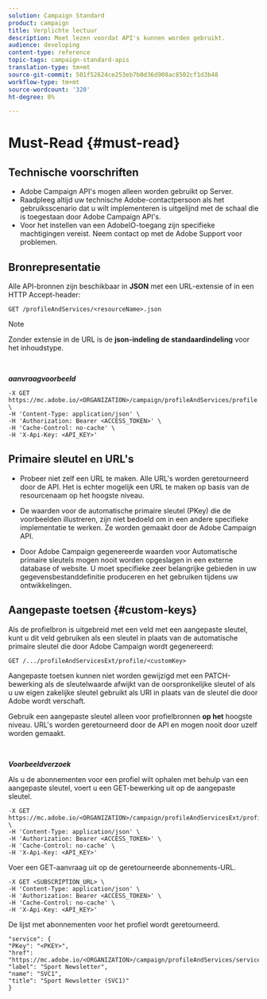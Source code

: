```yaml
---
solution: Campaign Standard
product: campaign
title: Verplichte lectuur
description: Moet lezen voordat API's kunnen worden gebruikt.
audience: developing
content-type: reference
topic-tags: campaign-standard-apis
translation-type: tm+mt
source-git-commit: 501f52624ce253eb7b0d36d908ac8502cf1d3b48
workflow-type: tm+mt
source-wordcount: '320'
ht-degree: 0%

---
```



# Must-Read {#must-read}

## Technische voorschriften

* Adobe Campaign API&#39;s mogen alleen worden gebruikt op Server.
* Raadpleeg altijd uw technische Adobe-contactpersoon als het gebruiksscenario dat u wilt implementeren is uitgelijnd met de schaal die is toegestaan door Adobe Campaign API&#39;s.
* Voor het instellen van een AdobeIO-toegang zijn specifieke machtigingen vereist. Neem contact op met de Adobe Support voor problemen.

## Bronrepresentatie

Alle API-bronnen zijn beschikbaar in **JSON** met een URL-extensie of in een HTTP Accept-header:

`GET /profileAndServices/<resourceName>.json`

>[!NOTE]
>
>Zonder extensie in de URL is de **json-indeling de standaardindeling** voor het inhoudstype.

<br/>

***aanvraagvoorbeeld***

```
-X GET https://mc.adobe.io/<ORGANIZATION>/campaign/profileAndServices/profile.json \
-H 'Content-Type: application/json' \
-H 'Authorization: Bearer <ACCESS_TOKEN>' \
-H 'Cache-Control: no-cache' \
-H 'X-Api-Key: <API_KEY>'
```

## Primaire sleutel en URL&#39;s

* Probeer niet zelf een URL te maken. Alle URL&#39;s worden geretourneerd door de API. Het is echter mogelijk een URL te maken op basis van de resourcenaam op het hoogste niveau.

* De waarden voor de automatische primaire sleutel (PKey) die de voorbeelden illustreren, zijn niet bedoeld om in een andere specifieke implementatie te werken. Ze worden gemaakt door de Adobe Campaign API.

* Door Adobe Campaign gegenereerde waarden voor Automatische primaire sleutels mogen nooit worden opgeslagen in een externe database of website. U moet specifieke zeer belangrijke gebieden in uw gegevensbestanddefinitie produceren en het gebruiken tijdens uw ontwikkelingen.

## Aangepaste toetsen {#custom-keys}

Als de profielbron is uitgebreid met een veld met een aangepaste sleutel, kunt u dit veld gebruiken als een sleutel in plaats van de automatische primaire sleutel die door Adobe Campaign wordt gegenereerd:

`GET /.../profileAndServicesExt/profile/<customKey>`

Aangepaste toetsen kunnen niet worden gewijzigd met een PATCH-bewerking als de sleutelwaarde afwijkt van de oorspronkelijke sleutel of als u uw eigen zakelijke sleutel gebruikt als URI in plaats van de sleutel die door Adobe wordt verschaft.

Gebruik een aangepaste sleutel alleen voor profielbronnen **op het** hoogste niveau. URL&#39;s worden geretourneerd door de API en mogen nooit door uzelf worden gemaakt.

<br/>

***Voorbeeldverzoek***

Als u de abonnementen voor een profiel wilt ophalen met behulp van een aangepaste sleutel, voert u een GET-bewerking uit op de aangepaste sleutel.

```
-X GET https://mc.adobe.io/<ORGANIZATION>/campaign/profileAndServicesExt/profile/<customKey> \
-H 'Content-Type: application/json' \
-H 'Authorization: Bearer <ACCESS_TOKEN>' \
-H 'Cache-Control: no-cache' \
-H 'X-Api-Key: <API_KEY>'
```

Voer een GET-aanvraag uit op de geretourneerde abonnements-URL.

```
-X GET <SUBSCRIPTION_URL> \
-H 'Content-Type: application/json' \
-H 'Authorization: Bearer <ACCESS_TOKEN>' \
-H 'Cache-Control: no-cache' \
-H 'X-Api-Key: <API_KEY>'
```

De lijst met abonnementen voor het profiel wordt geretourneerd.

```
"service": {
"PKey": "<PKEY>",
"href": "https://mc.adobe.io/<ORGANIZATION>/campaign/profileAndServices/service/<PKEY>",
"label": "Sport Newsletter",
"name": "SVC1",
"title": "Sport Newsletter (SVC1)"
}
```
